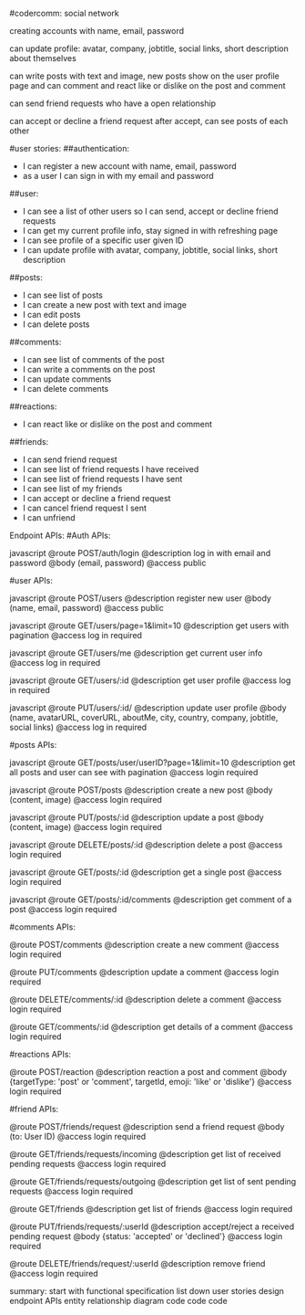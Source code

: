 #codercomm:
social network

creating accounts with name, email, password

can update profile: avatar, company, jobtitle, social links, short description about themselves

can write posts with text and image, new posts show on the user profile page and can comment and react like or dislike on the post and comment

can send friend requests who have a open relationship

can accept or decline a friend request
after accept, can see posts of each other

#user stories:
##authentication:

- I can register a new account with name, email, password
- as a user I can sign in with my email and password

##user:

- I can see a list of other users so I can send, accept or decline friend requests
- I can get my current profile info, stay signed in with refreshing page
- I can see profile of a specific user given ID
- I can update profile with avatar, company, jobtitle, social links, short description

##posts:

- I can see list of posts
- I can create a new post with text and image
- I can edit posts
- I can delete posts

##comments:

- I can see list of comments of the post
- I can write a comments on the post
- I can update comments
- I can delete comments

##reactions:

- I can react like or dislike on the post and comment

##friends:

- I can send friend request
- I can see list of friend requests I have received
- I can see list of friend requests I have sent
- I can see list of my friends
- I can accept or decline a friend request
- I can cancel friend request I sent
- I can unfriend

Endpoint APIs:
#Auth APIs:

javascript
@route POST/auth/login
@description log in with email and password
@body (email, password)
@access public

#user APIs:

javascript
@route POST/users
@description register new user
@body (name, email, password)
@access public

javascript
@route GET/users/page=1&limit=10
@description get users with pagination
@access log in required

javascript
@route GET/users/me
@description get current user info
@access log in required

javascript
@route GET/users/:id
@description get user profile
@access log in required

javascript
@route PUT/users/:id/
@description update user profile
@body (name, avatarURL, coverURL, aboutMe, city, country, company, jobtitle, social links)
@access log in required

#posts APIs:

javascript
@route GET/posts/user/userID?page=1&limit=10
@description get all posts and user can see with pagination
@access login required

javascript
@route POST/posts
@description create a new post
@body (content, image)
@access login required

javascript
@route PUT/posts/:id
@description update a post
@body (content, image)
@access login required

javascript
@route DELETE/posts/:id
@description delete a post
@access login required

javascript
@route GET/posts/:id
@description get a single post
@access login required

javascript
@route GET/posts/:id/comments
@description get comment of a post
@access login required

#comments APIs:

@route POST/comments
@description create a new comment
@access login required

@route PUT/comments
@description update a comment
@access login required

@route DELETE/comments/:id
@description delete a comment
@access login required

@route GET/comments/:id
@description get details of a comment
@access login required

#reactions APIs:

@route POST/reaction
@description reaction a post and comment
@body {targetType: 'post' or 'comment', targetId, emoji: 'like' or 'dislike'}
@access login required

#friend APIs:

@route POST/friends/request
@description send a friend request
@body (to: User ID)
@access login required

@route GET/friends/requests/incoming
@description get list of received pending requests
@access login required

@route GET/friends/requests/outgoing
@description get list of sent pending requests
@access login required

@route GET/friends
@description get list of friends
@access login required

@route PUT/friends/requests/:userId
@description accept/reject a received pending request
@body {status: 'accepted' or 'declined'}
@access login required

@route DELETE/friends/request/:userId
@description remove friend
@access login required

summary:
start with functional specification
list down user stories
design endpoint APIs
entity relationship diagram
code code code
